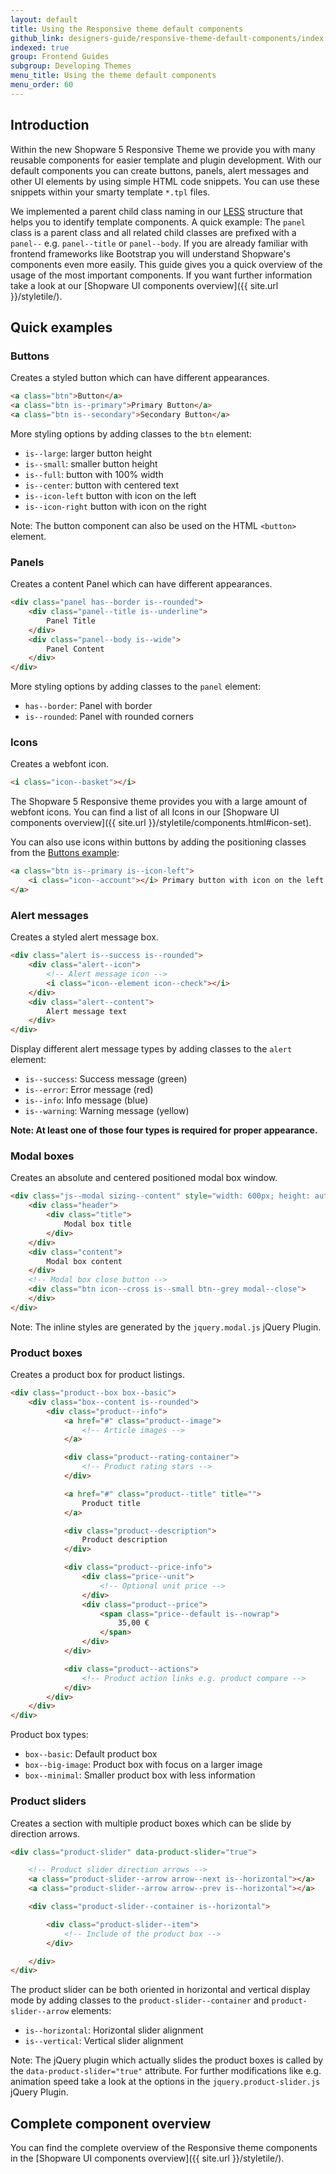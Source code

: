 ```yaml
---
layout: default
title: Using the Responsive theme default components
github_link: designers-guide/responsive-theme-default-components/index.md
indexed: true
group: Frontend Guides
subgroup: Developing Themes
menu_title: Using the theme default components
menu_order: 60
---
```


<div class="toc-list"></div>

## Introduction
Within the new Shopware 5 Responsive Theme we provide you with many reusable components for easier template and plugin development. With our default components you can create buttons, panels, alert messages and other UI elements by using simple HTML code snippets. You can use these snippets within your smarty template `*.tpl` files.

We implemented a parent child class naming in our [LESS](../less) structure that helps you to identify template components. A quick example: The `panel` class is a parent class and all related child classes are prefixed with a `panel--` e.g. `panel--title` or `panel--body`. If you are already familiar with frontend frameworks like Bootstrap you will understand Shopware's components even more easily. This guide gives you a quick overview of the usage of the most important components. If you want further information take a look at our [Shopware UI components overview]({{ site.url }}/styletile/).

## Quick examples

### Buttons
Creates a styled button which can have different appearances.

```html
<a class="btn">Button</a>
<a class="btn is--primary">Primary Button</a>
<a class="btn is--secondary">Secondary Button</a>
```

More styling options by adding classes to the `btn` element:

- `is--large`: larger button height
- `is--small`: smaller button height
- `is--full`: button with 100% width
- `is--center`: button with centered text
- `is--icon-left` button with icon on the left
- `is--icon-right` button with icon on the right

Note: The button component can also be used on the HTML `<button>` element.

### Panels
Creates a content Panel which can have different appearances.

```html
<div class="panel has--border is--rounded">
    <div class="panel--title is--underline">
        Panel Title
    </div>
    <div class="panel--body is--wide">
        Panel Content
    </div>
</div>
```

More styling options by adding classes to the `panel` element:

- `has--border`: Panel with border
- `is--rounded`: Panel with rounded corners

### Icons
Creates a webfont icon.

```html
<i class="icon--basket"></i>
```

The Shopware 5 Responsive theme provides you with a large amount of webfont icons. You can find a list of all Icons in our [Shopware UI components overview]({{ site.url }}/styletile/components.html#icon-set).

You can also use icons within buttons by adding the positioning classes from the [Buttons example](#buttons):

```html
<a class="btn is--primary is--icon-left">
    <i class="icon--account"></i> Primary button with icon on the left
</a>
```

### Alert messages
Creates a styled alert message box.

```html
<div class="alert is--success is--rounded">
    <div class="alert--icon">
        <!-- Alert message icon -->
        <i class="icon--element icon--check"></i>
    </div>
    <div class="alert--content">
        Alert message text
    </div>
</div>
```

Display different alert message types by adding classes to the `alert` element:

- `is--success`: Success message (green)
- `is--error`: Error message (red)
- `is--info`: Info message (blue)
- `is--warning`: Warning message (yellow)

**Note: At least one of those four types is required for proper appearance.**

### Modal boxes
Creates an absolute and centered positioned modal box window.

```html
<div class="js--modal sizing--content" style="width: 600px; height: auto; display: block; opacity: 1;">
    <div class="header">
        <div class="title">
            Modal box title
        </div>
    </div>
    <div class="content">
        Modal box content
    </div>
    <!-- Modal box close button -->
    <div class="btn icon--cross is--small btn--grey modal--close">
    </div>
</div>
```

Note: The inline styles are generated by the `jquery.modal.js` jQuery Plugin.

### Product boxes

Creates a product box for product listings.

```html
<div class="product--box box--basic">
    <div class="box--content is--rounded">
        <div class="product--info">
            <a href="#" class="product--image">
                <!-- Article images -->
            </a>

            <div class="product--rating-container">
                <!-- Product rating stars -->
            </div>

            <a href="#" class="product--title" title="">
                Product title
            </a>

            <div class="product--description">
                Product description
            </div>

            <div class="product--price-info">
                <div class="price--unit">
                    <!-- Optional unit price -->
                </div>
                <div class="product--price">
                    <span class="price--default is--nowrap">
                        35,00 €
                    </span>
                </div>
            </div>

            <div class="product--actions">
                <!-- Product action links e.g. product compare -->
            </div>
        </div>
    </div>
</div>
```

Product box types:

- `box--basic`: Default product box
- `box--big-image`: Product box with focus on a larger image
- `box--minimal`: Smaller product box with less information

### Product sliders
Creates a section with multiple product boxes which can be slide by direction arrows.

```html
<div class="product-slider" data-product-slider="true">

    <!-- Product slider direction arrows -->
    <a class="product-slider--arrow arrow--next is--horizontal"></a>
    <a class="product-slider--arrow arrow--prev is--horizontal"></a>

    <div class="product-slider--container is--horizontal">

        <div class="product-slider--item">
            <!-- Include of the product box -->
        </div>

    </div>
</div>
```

The product slider can be both oriented in horizontal and vertical display mode by adding classes to the `product-slider--container` and `product-slider--arrow` elements:

- `is--horizontal`: Horizontal slider alignment
- `is--vertical`: Vertical slider alignment

Note: The jQuery plugin which actually slides the product boxes is called by the `data-product-slider="true"` attribute. For further modifications like e.g. animation speed take a look at the options in the `jquery.product-slider.js` jQuery Plugin.

## Complete component overview
You can find the complete overview of the Responsive theme components in the [Shopware UI components overview]({{ site.url }}/styletile/).

